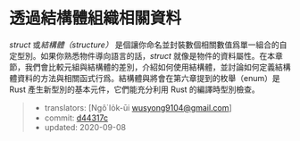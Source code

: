 # 透過結構體組織相關資料

*struct* 或*結構體（structure）* 是個讓你命名並封裝數個相關數值爲單一組合的自定型別。如果你熟悉物件導向語言的話，*struct* 就像是物件的資料屬性。在本章節，我們會比較元組與結構體的差別，介紹如何使用結構體，並討論如何定義結構體資料的方法與相關函式行爲。結構體與將會在第六章提到的枚舉（enum）是 Rust 產生新型別的基本元件，它們能充分利用 Rust 的編譯時型別檢查。

> - translators: [Ngô͘ Io̍k-ūi <wusyong9104@gmail.com>]
> - commit: [d44317c](https://github.com/rust-lang/book/blob/d44317c3122b44fb713aba66cc295dee3453b24b/src/ch05-00-structs.md)
> - updated: 2020-09-08